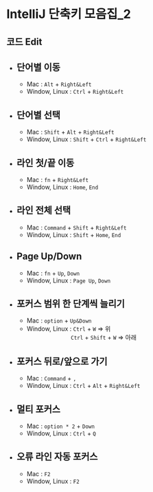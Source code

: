 # IntelliJ 단축키 모음집_2

## 코드 Edit

- ## **단어별 이동**

  - Mac : ```Alt``` + ```Right&Left```
  - Window, Linux : ```Ctrl``` + ```Right&Left```


- ## **단어별 선택**

  - Mac : ```Shift``` + ```Alt``` + ```Right&Left```
  - Window, Linux : ```Shift``` + ```Ctrl``` + ```Right&Left```


- ## **라인 첫/끝 이동**

  - Mac : ```fn``` + ```Right&Left```
  - Window, Linux : ```Home```, ```End```


- ## **라인 전체 선택**

  - Mac : ```Command``` + ```Shift``` + ```Right&Left```
  - Window, Linux : ```Shift``` + ```Home```, ```End```


- ## **Page Up/Down**

  - Mac : ```fn``` + ```Up```, ```Down```
  - Window, Linux : ```Page Up```, ```Down```


- ## **포커스 범위 한 단계씩 늘리기**

  - Mac : ```option``` + ```Up&Down```
  - Window, Linux : ```Ctrl``` + ```W``` => 위 <br/>
&nbsp;&nbsp;&nbsp;&nbsp;&nbsp;&nbsp;&nbsp;&nbsp;&nbsp;&nbsp;&nbsp;&nbsp;&nbsp;&nbsp;&nbsp;&nbsp;&nbsp;&nbsp;&nbsp;&nbsp;&nbsp;&nbsp;&nbsp;&nbsp;&nbsp;&nbsp;```Ctrl``` + ```Shift``` + ```W``` => 아래


- ## **포커스 뒤로/앞으로 가기**

  - Mac : ```Command``` + ```,```
  - Window, Linux : ```Ctrl``` + ```Alt``` + ```Right&Left```


- ## **멀티 포커스**

  - Mac : ```option * 2``` + ```Down```
  - Window, Linux : ```Ctrl``` + ```Q```


- ## **오류 라인 자동 포커스**

  - Mac : ```F2```
  - Window, Linux : ```F2```
